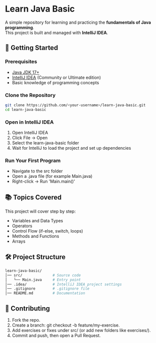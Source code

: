 # Learn Java Basic

A simple repository for learning and practicing the **fundamentals of Java programming**.  
This project is built and managed with **IntelliJ IDEA**.  

## 🚀 Getting Started  

### Prerequisites
- [Java JDK 17+](https://www.oracle.com/java/technologies/javase-jdk17-downloads.html)
- [IntelliJ IDEA](https://www.jetbrains.com/idea/) (Community or Ultimate edition)
- Basic knowledge of programming concepts

### Clone the Repository
```bash
git clone https://github.com/<your-username>/learn-java-basic.git
cd learn-java-basic
```

### Open in IntelliJ IDEA
1. Open IntelliJ IDEA 
2. Click File → Open 
3. Select the learn-java-basic folder 
4. Wait for IntelliJ to load the project and set up dependencies

### Run Your First Program
- Navigate to the src folder 
- Open a .java file (for example Main.java)
- Right-click → Run 'Main.main()'

## 📚 Topics Covered
This project will cover step by step:
- Variables and Data Types 
- Operators 
- Control Flow (if-else, switch, loops)
- Methods and Functions 
- Arrays

## 🛠️ Project Structure
```graphql
learn-java-basic/
│── src/              # Source code
│   └── Main.java     # Entry point
│── .idea/            # IntelliJ IDEA project settings
│── .gitignore        # .gitignore file
│── README.md         # Documentation
```
## 🤝 Contributing
1. Fork the repo. 
2. Create a branch: git checkout -b feature/my-exercise. 
3. Add exercises or fixes under src/ (or add new folders like exercises/). 
4. Commit and push, then open a Pull Request.